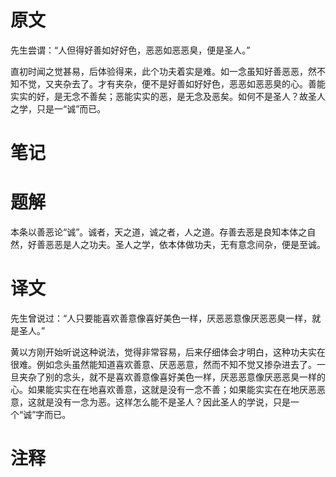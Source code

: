 # 原文
先生尝谓：“人但得好善如好好色，恶恶如恶恶臭，便是圣人。”

直初时闻之觉甚易，后体验得来，此个功夫着实是难。如一念虽知好善恶恶，然不知不觉，又夹杂去了。才有夹杂，便不是好善如好好色，恶恶如恶恶臭的心。善能实实的好，是无念不善矣；恶能实实的恶，是无念及恶矣。如何不是圣人？故圣人之学，只是一“诚”而已。
# 笔记

# 题解
本条以善恶论“诚”。诚者，天之道，诚之者，人之道。存善去恶是良知本体之自然，好善恶恶是人之功夫。圣人之学，依本体做功夫，无有意念间杂，便是至诚。
# 译文
先生曾说过：“人只要能喜欢善意像喜好美色一样，厌恶恶意像厌恶恶臭一样，就是圣人。”

黄以方刚开始听说这种说法，觉得非常容易，后来仔细体会才明白，这种功夫实在很难。例如念头虽然能知道喜欢善意、厌恶恶意，然而不知不觉又掺杂进去了。一旦夹杂了别的念头，就不是喜欢善意像喜好美色一样，厌恶恶意像厌恶恶臭一样的心。如果能实实在在地喜欢善意，这就是没有一念不善；如果能实实在在地厌恶恶意，这就是没有一念为恶。这样怎么能不是圣人？因此圣人的学说，只是一个“诚”字而已。
# 注释